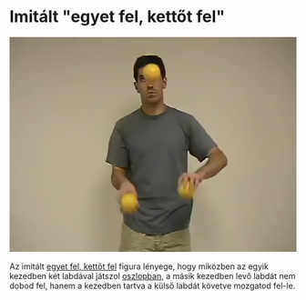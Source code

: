 # Imitált "egyet fel, kettőt fel"

![fakeoneuptwoup](/resources/videos/poster/fakeoneuptwoup.jpg)

Az imitált [egyet fel, kettőt fel](egyet-fel-kettot-fel-merleg.md) figura lényege, hogy miközben az egyik kezedben két labdával játszol [oszlopban](oszlopok.md), a másik kezedben levő labdát nem dobod fel, hanem a kezedben tartva a külső labdát követve mozgatod fel-le.


